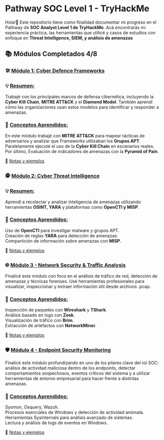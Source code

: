 # Pathway SOC Level 1 - TryHackMe
Hola!👋 Este repositorio tiene como finalidad documentar mi progreso en el Pathway de **SOC Analyst Level 1 de TryHackMe**. 
Acá encontrarás mi experiencia práctica, las herramientas que utilicé y casos de estudios con enfoque en **Threat Intelligence, SIEM, y análisis de amenazas**
##

## 📚 Módulos Completados 4/8
### 🛠️ <ins>Módulo 1: Cyber Defence Frameworks<ins>  
  
### 💡 <ins>Resumen:<ins> 
Trabajé con los principales marcos de defensa cibernética, incluyendo la **Cyber Kill Chain**, **MITRE ATT&CK** y el **Diamond Model**. También aprendí cómo las organizaciones usan estos modelos para identificar y responder a amenazas.

### 📢 <ins>Conceptos Aprendidos:<ins>

En este módulo trabajé con **MITRE ATT&CK** para mapear tácticas de adversarios y analizar que Frameworks utilizaban los **Grupos APT**.
Paralelamente ejecuté el uso de la **Cyber Kill Chain** en escenarios reales.  
Por último, Evaluación de indicadores de amenazas con la **Pyramid of Pain**.  
  
📌 [Notas y ejemplos](https://github.com/JoshKxng/SOC-Level-1-THM/tree/main/Modulo%201%20-%20Cyber%20Defence%20Frameworks)

##
### 🕵️ <ins>Módulo 2: Cyber Threat Intelligence<ins>
### 💡 <ins>Resumen:</ins>  
Aprendí a recolectar y analizar inteligencia de amenazas utilizando herramientas **OSINT, YARA** y plataformas como **OpenCTI y MISP**.

### 📢 <ins>Conceptos Aprendidos:<ins>

Uso de **OpenCTI** para investigar malware y grupos APT.  
Creación de reglas **YARA** para detección de amenazas.  
Compartición de información sobre amenazas con **MISP**.

📌 [Notas y ejemplos](https://github.com/JoshKxng/SOC-Level-1-THM/tree/main/Modulo%202%20-%20Cyber%20Threat%20Intelligence)

  
##
### 🌐 <ins>Módulo 3 - Network Security & Traffic Analysis</ins>
Finalicé este módulo con foco en el análisis de tráfico de red, detección de amenazas y técnicas forenses. Usé herramientas profesionales para visualizar, inspeccionar y extraer información útil desde archivos .pcap. 

### 📢 <ins>Conceptos Aprendidos:</ins>

Inspección de paquetes con **Wireshark** y **TShark**.  
Análisis basado en logs con **Zeek**.  
Visualización de tráfico con **Brim**.  
Extracción de artefactos con **NetworkMiner**.

📌 [Notas y ejemplos](https://github.com/JoshKxng/SOC-Level-1-THM/tree/main/Modulo%203%20-%20Network%20Security%20%26%20Traffic%20Analysis)
  
##
### 🛡️ <ins>Módulo 4 - Endpoint Security Monitoring</ins>
Finalicé este módulo profundizando en uno de los pilares clave del rol SOC: análisis de actividad maliciosa dentro de los endpoints, detectar comportamientos sospechosos, eventos críticos del sistema y a utilizar herramientas de entorno empresarial para hacer frente a distintas amenazas. 

### 📢 <ins>Conceptos Aprendidos:</ins>
Sysmon, Osquery, Wazuh.  
Procesos esenciales de Windows y detección de actividad anómala.  
Herramientas Sysinternals para análisis avanzado de sistemas.  
Lectura y análisis de logs de eventos en Windows.  

📌 [Notas y ejemplos](https://github.com/JoshKxng/SOC-Analyst-TryHackMe/tree/main/Modulo%204%20-%20Endpoint%20Security%20Monitoring)
